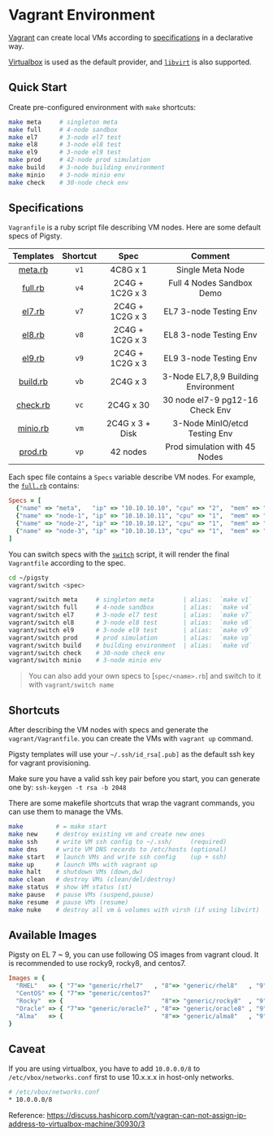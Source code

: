 # Vagrant Environment

[Vagrant](https://www.vagrantup.com/) can create local VMs according to [specifications](#Specifications) in a declarative way.

[Virtualbox](https://www.virtualbox.org/) is used as the default provider, and [`libvirt`](https://vagrant-libvirt.github.io/vagrant-libvirt/) is also supported.



## Quick Start

Create pre-configured environment with `make` shortcuts:

```bash
make meta     # singleton meta
make full     # 4-node sandbox
make el7      # 3-node el7 test
make el8      # 3-node el8 test
make el9      # 3-node el9 test
make prod     # 42-node prod simulation
make build    # 3-node building environment
make minio    # 3-node minio env
make check    # 30-node check env
```



## Specifications

`Vagranfile` is a ruby script file describing VM nodes. Here are some default specs of Pigsty. 

|         Templates         | Shortcut |      Spec       |               Comment               |
|:-------------------------:|:--------:|:---------------:|:-----------------------------------:|
|  [meta.rb](spec/meta.rb)  |   `v1`   |    4C8G x 1     |          Single Meta Node           |
|  [full.rb](spec/full.rb)  |   `v4`   | 2C4G + 1C2G x 3 |      Full 4 Nodes Sandbox Demo      |
|   [el7.rb](spec/el7.rb)   |   `v7`   | 2C4G + 1C2G x 3 |       EL7 3-node Testing Env        |
|   [el8.rb](spec/el8.rb)   |   `v8`   | 2C4G + 1C2G x 3 |       EL8 3-node Testing Env        |
|   [el9.rb](spec/el9.rb)   |   `v9`   | 2C4G + 1C2G x 3 |       EL9 3-node Testing Env        |
| [build.rb](spec/build.rb) |   `vb`   |    2C4G x 3     | 3-Node EL7,8,9 Building Environment |
| [check.rb](spec/check.rb) |   `vc`   | 2C4G x 30       |    30 node el7-9 pg12-16 Check Env  |
| [minio.rb](spec/minio.rb) |   `vm`   | 2C4G x 3 + Disk |    3-Node MinIO/etcd Testing Env    |
|  [prod.rb](spec/prod.rb)  |   `vp`   |    42 nodes     |    Prod simulation with 45 Nodes    |


Each spec file contains a `Specs` variable describe VM nodes. For example, the [`full.rb`](spec/full.rb) contains:

```ruby
Specs = [
  {"name" => "meta",   "ip" => "10.10.10.10", "cpu" => "2",  "mem" => "4096", "image" => "generic/rocky9" },
  {"name" => "node-1", "ip" => "10.10.10.11", "cpu" => "1",  "mem" => "2048", "image" => "generic/rocky9" },
  {"name" => "node-2", "ip" => "10.10.10.12", "cpu" => "1",  "mem" => "2048", "image" => "generic/rocky9" },
  {"name" => "node-3", "ip" => "10.10.10.13", "cpu" => "1",  "mem" => "2048", "image" => "generic/rocky9" },
]
```

You can switch specs with the [`switch`](switch) script, it will render the final `Vagrantfile` according to the spec.

```bash
cd ~/pigsty
vagrant/switch <spec>

vagrant/switch meta     # singleton meta        | alias:  `make v1`
vagrant/switch full     # 4-node sandbox        | alias:  `make v4`
vagrant/switch el7      # 3-node el7 test       | alias:  `make v7`
vagrant/switch el8      # 3-node el8 test       | alias:  `make v8`
vagrant/switch el9      # 3-node el9 test       | alias:  `make v9`
vagrant/switch prod     # prod simulation       | alias:  `make vp`
vagrant/switch build    # building environment  | alias:  `make vd`
vagrant/switch check    # 30-node check env
vagrant/switch minio    # 3-node minio env
```

> You can also add your own specs to [`spec/<name>.rb`] and switch to it with `vagrant/switch name`




## Shortcuts

After describing the VM nodes with specs and generate the `vagrant/Vagrantfile`. you can create the VMs with `vagrant up` command.

Pigsty templates will use your `~/.ssh/id_rsa[.pub]` as the default ssh key for vagrant provisioning. 

Make sure you have a valid ssh key pair before you start, you can generate one by: `ssh-keygen -t rsa -b 2048`

There are some makefile shortcuts that wrap the vagrant commands, you can use them to manage the VMs.

```bash
make         # = make start
make new     # destroy existing vm and create new ones
make ssh     # write VM ssh config to ~/.ssh/     (required)
make dns     # write VM DNS records to /etc/hosts (optional)
make start   # launch VMs and write ssh config    (up + ssh) 
make up      # launch VMs with vagrant up
make halt    # shutdown VMs (down,dw)
make clean   # destroy VMs (clean/del/destroy)
make status  # show VM status (st)
make pause   # pause VMs (suspend,pause)
make resume  # pause VMs (resume)
make nuke    # destroy all vm & volumes with virsh (if using libvirt) 
```



## Available Images

Pigsty on EL 7 ~ 9, you can use following OS images from vagrant cloud. It is recommended to use rocky9, rocky8, and centos7.

```ruby
Images = {
  "RHEL"   => { "7"=> "generic/rhel7"   , "8"=> "generic/rhel8"   , "9"=> "generic/rhel9"   },
  "CentOS" => { "7"=> "generic/centos7"                                                     },
  "Rocky"  => {                           "8"=> "generic/rocky8"  , "9"=> "generic/rocky9"  },
  "Oracle" => { "7"=> "generic/oracle7" , "8"=> "generic/oracle8" , "9"=> "generic/oracle9" },
  "Alma"   => {                           "8"=> "generic/alma8"   , "9"=> "generic/alma9"   },
}
```


## Caveat

If you are using virtualbox, you have to add `10.0.0.0/8` to `/etc/vbox/networks.conf` first to use 10.x.x.x in host-only networks.

```bash
# /etc/vbox/networks.conf
* 10.0.0.0/8
```

Reference: https://discuss.hashicorp.com/t/vagran-can-not-assign-ip-address-to-virtualbox-machine/30930/3